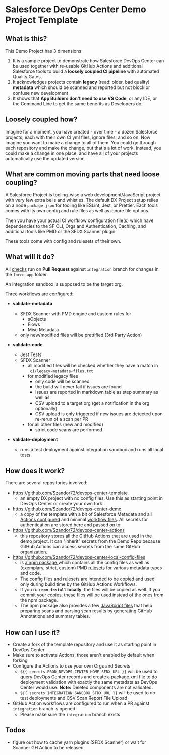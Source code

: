 # Salesforce DevOps Center Demo Project Template

## What is this?

This Demo Project has 3 dimensions:

1. It is a sample project to demonstrate how Salesforce DevOps Center can be used together with
   re-usable GitHub Actions and additional Salesforce tools to build a **loosely coupled **CI**
   pipeline** with automated Quality Gates.
2. It acknowledges projects contain **legacy** (read: older, bad quality) **metadata** which should be scanned and reported but not block or confuse new development
3. It shows that **App Builders don't need to use VS Code**, or any IDE, or the Command Line to get the same benefits as Developers do.

## Loosely coupled how?

Imagine for a moment, you have created - over time - a dozen Salesforce projects, each with their
own CI yml files, ignore files, and so on. Now imagine you want to make a change to all of them. You
could go through each repository and make the change, but that's a lot of work. Instead, you could
make a change in one place, and have all of your projects automatically use the updated version.

## What are common moving parts that need loose coupling?

A Salesforce Project is tooling-wise a web development/JavaScript project with very few extra bells
and whistles. The default DX Project setup relies on a node `package.json` for tooling like ESLint,
Jest, or Prettier. Each tools comes with its own config and rule files as well as ignore file
options.

Then you have your actual CI worfklow configuration file(s) which have dependencies to the SF CLI,
Orgs and Authentication, Caching, and additional tools like PMD or the SFDX Scanner plugin.

These tools come with config and rulesets of their own.

## What will it do?

All [checks](https://github.com/Szandor72/devops-center-demo/actions) run on **Pull Request**
against `integration` branch for changes in the `force-app` folder.

An integration sandbox is supposed to be the target org.

Three workflows are configured:

- **validate-metadata**

  - SFDX Scanner with PMD engine and custom rules for
    - sObjects
    - Flows
    - Misc Metadata
  - only new/modified files will be prettified (3rd Party Action)

- **validate-code**

  - Jest Tests
  - SFDX Scanner
    - all modified files will be checked whether they have a match in
      `.ci/legacy-metadata-files.txt`
    - for modified legacy files
      - only code will be scanned
      - the build will never fail if issues are found
      - Issues are reported in markdown table as step summary as well as
      - CSV upload to a target org (get a notification in the org optionally)
      - CSV upload is only triggered if new issues are detected upon re-rerun of a scan per
        PR
    - for all other files (new and modified)
      - strict code scans are performed

- **validate-deployment**

  - runs a test deployment against integration sandbox and runs all local tests

## How does it work?

There are several repositories involved:

- https://github.com/Szandor72/devops-center-template
  - an empty DX project with no config files. Use this as starting point in DevOps Center or
    create your own fork
- https://github.com/Szandor72/devops-center-demo
  - a copy of the template with a bit of Salesforce Metadata and all
    [Actions configured](https://github.com/Szandor72/devops-center-demo/actions) and minimal
    [workflow files](https://github.com/Szandor72/devops-center-demo/tree/main/.github/workflows).
    All secrets for authentication are stored here and passed on to:
- https://github.com/Szandor72/devops-center-actions
  - this repository stores all the GitHub Actions that are used in the demo project. It can
    "inherit" secrets from the Demo Repo because GitHub Actions can access secrets from the same
    GitHub organization.
- https://github.com/Szandor72/devops-center-local-config-files
  - is [a npm package ](https://www.npmjs.com/package/devops-center-local-config-files) which
    contains all the config files as well as (exemplary, strict, custom) PMD
    [rulesets](https://github.com/Szandor72/devops-center-local-config-files/tree/main/pmd-rulesets)
    for various metadata types and code.
  - The config files and rulesets are intended to be copied and used only during build time by
    the GitHub Actions Workflows.
  - If you run **`npm install` locally**, the files will be copied as well. If you commit your
    copies, these files will be used instead of the ones from the npm package.
  - The npm package also provides a few
    [JavaScript files](https://github.com/Szandor72/devops-center-local-config-files/tree/main/ci-scripts)
    that help preparing scans and parsing scan results by generating GitHub Annotations and
    summary tables.

## How can I use it?

- Create a fork of the template repository and use it as starting point in DevOps Center
- Make sure to activate Actions, those aren't enabled by default when forking
- Configure the Actions to use your own Orgs and Secrets
  - `${{ secrets.PROD_DEVOPS_CENTER_HOME_SFDX_URL }}` will be used to query DevOps Center records and create a package.xml file to do deployment validation with exactly the same metadata as DevOps Center would use. **Note:** Deleted components are not validated.
  - `${{ secrets.INTEGRATION_SANDBOX_SFDX_URL }}` will be used to do test deployments and CSV Scan Report File Upload
- GitHub Action workflows are configured to run when a PR against `integration` branch is opened
  - Please make sure the `integration` branch exists

## Todos

- figure out how to cache yarn plugins (SFDX Scanner) or wait for Scanner GH Action to be released
